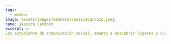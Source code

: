 ```yaml
---
tags:
  - member
image: assets/images/members/JessicaCardozo.jpeg
name: Jessica Cardozo
excerpt: >-
Soy estudiante de comunicación social, amante a descubrir lugares y culturas, ya que creo que el mundo es más de lo que nos quieren mostrar. <a href="https://www.instagram.com/exploraconjessie" target="_blank">@exploraconjessie</a>
---
```

